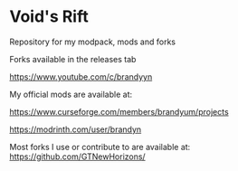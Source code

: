 # Void's Rift
Repository for my modpack, mods and forks

Forks available in the releases tab

https://www.youtube.com/c/brandyyn




My official mods are available at: 

https://www.curseforge.com/members/brandyum/projects 

https://modrinth.com/user/brandyn

Most forks I use or contribute to are available at: https://github.com/GTNewHorizons/
